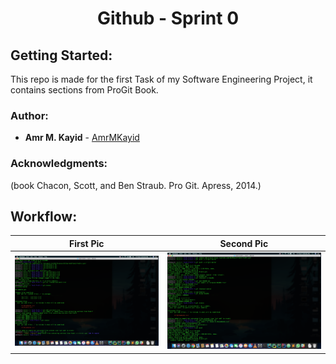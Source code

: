 <h1 align="center">  Github - Sprint 0 </h1>

## Getting Started:
This repo is made for the first Task of my Software Engineering Project, it contains sections from ProGit Book.

### Author:
* **Amr M. Kayid** - [AmrMKayid](https://github.com/AmrMKayid)

### Acknowledgments:
(book Chacon, Scott, and Ben Straub. Pro Git. Apress, 2014.)

## Workflow:

First Pic                  |  Second Pic
:-------------------------:|:-------------------------:
![](pic1.png)              |  ![](pic2.png)

